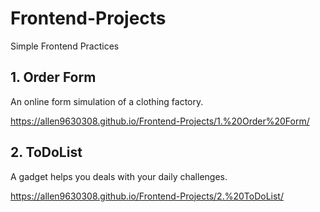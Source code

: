 # Frontend-Projects
Simple Frontend Practices

## 1. Order Form
An online form simulation of a clothing factory.

https://allen9630308.github.io/Frontend-Projects/1.%20Order%20Form/



## 2. ToDoList
A gadget helps you deals with your daily challenges.

https://allen9630308.github.io/Frontend-Projects/2.%20ToDoList/

